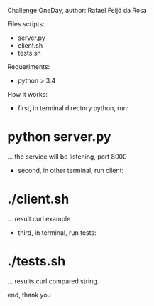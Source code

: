 Challenge OneDay, author: Rafael Feijó da Rosa

Files scripts:

- server.py
- client.sh
- tests.sh

Requeriments:

- python > 3.4

How it works:

- first, in terminal directory python, run:
# python server.py

... the service will be listening, port 8000

- second, in other terminal, run client:
# ./client.sh

... result curl example

- third, in terminal, run tests:
# ./tests.sh

... results curl compared string.

end, thank you